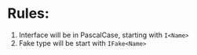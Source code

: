 # Rules:
1. Interface will be in PascalCase, starting with `I<Name>`
2. Fake type will be start with `IFake<Name>`
